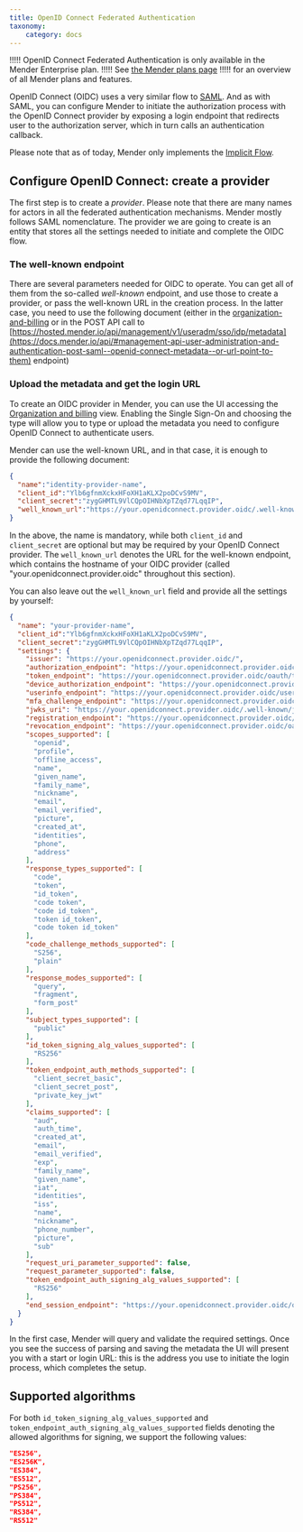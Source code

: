 ```yaml
---
title: OpenID Connect Federated Authentication
taxonomy:
    category: docs
---
```


!!!!! OpenID Connect Federated Authentication is only available in the Mender Enterprise plan.
!!!!! See [the Mender plans page](https://mender.io/pricing/plans?target=_blank)
!!!!! for an overview of all Mender plans and features.

OpenID Connect (OIDC) uses a very similar flow to [SAML](../08.SAML-Federated-Authentication).
And as with SAML, you can configure Mender to initiate the authorization process
with the OpenID Connect provider by exposing a login endpoint that redirects
user to the authorization server, which in turn calls an authentication callback.

Please note that as of today, Mender only implements
the [Implicit Flow](https://openid.net/specs/openid-connect-implicit-1_0.html).

## Configure OpenID Connect: create a provider

The first step is to create a _provider_. Please note that there are many names for actors
in all the federated authentication mechanisms. Mender mostly follows SAML nomenclature.
The provider we are going to create is an entity that stores all the settings needed
to initiate and complete the OIDC flow.

### The well-known endpoint

There are several parameters needed for OIDC to operate. You can get all of them from the so-called
_well-known_ endpoint, and use those to create a provider, or pass the well-known URL in the creation
process. In the latter case, you need to use the following document (either
in the [organization-and-billing](https://hosted.mender.io/ui/settings/organization-and-billing)
or in the POST API call to [https://hosted.mender.io/api/management/v1/useradm/sso/idp/metadata](https://docs.mender.io/api/#management-api-user-administration-and-authentication-post-saml--openid-connect-metadata--or-url-point-to-them)
endpoint)

### Upload the metadata and get the login URL

To create an OIDC provider in Mender, you can use the UI accessing
the [Organization and billing](https://hosted.mender.io/ui/settings/organization-and-billing) view.
Enabling the Single Sign-On and choosing the type will allow you to type or upload the metadata
you need to configure OpenID Connect to authenticate users.

Mender can use the well-known URL, and in that case, it is enough to provide the following
document:

```json
{
  "name":"identity-provider-name",
  "client_id":"Ylb6gfnmXckxHFoXH1aKLX2poDCvS9MV",
  "client_secret":"zygGHMTL9VlCQpOIHNbXpTZqd77LqqIP",
  "well_known_url":"https://your.openidconnect.provider.oidc/.well-known/openid-configuration"
}
```

In the above, the name is mandatory, while both `client_id` and `client_secret` are optional but may be required
by your OpenID Connect provider. The `well_known_url` denotes the URL for the well-known endpoint, which contains
the hostname of your OIDC provider (called "your.openidconnect.provider.oidc" throughout this section).

You can also leave out the `well_known_url` field and provide all the settings by yourself:

```json
{
  "name": "your-provider-name",
  "client_id":"Ylb6gfnmXckxHFoXH1aKLX2poDCvS9MV",
  "client_secret":"zygGHMTL9VlCQpOIHNbXpTZqd77LqqIP",
  "settings": {
    "issuer": "https://your.openidconnect.provider.oidc/",
    "authorization_endpoint": "https://your.openidconnect.provider.oidc/authorize",
    "token_endpoint": "https://your.openidconnect.provider.oidc/oauth/token2",
    "device_authorization_endpoint": "https://your.openidconnect.provider.oidc/oauth/device/code",
    "userinfo_endpoint": "https://your.openidconnect.provider.oidc/userinfo",
    "mfa_challenge_endpoint": "https://your.openidconnect.provider.oidc/mfa/challenge",
    "jwks_uri": "https://your.openidconnect.provider.oidc/.well-known/jwks.json",
    "registration_endpoint": "https://your.openidconnect.provider.oidc/oidc/register",
    "revocation_endpoint": "https://your.openidconnect.provider.oidc/oauth/revoke",
    "scopes_supported": [
      "openid",
      "profile",
      "offline_access",
      "name",
      "given_name",
      "family_name",
      "nickname",
      "email",
      "email_verified",
      "picture",
      "created_at",
      "identities",
      "phone",
      "address"
    ],
    "response_types_supported": [
      "code",
      "token",
      "id_token",
      "code token",
      "code id_token",
      "token id_token",
      "code token id_token"
    ],
    "code_challenge_methods_supported": [
      "S256",
      "plain"
    ],
    "response_modes_supported": [
      "query",
      "fragment",
      "form_post"
    ],
    "subject_types_supported": [
      "public"
    ],
    "id_token_signing_alg_values_supported": [
      "RS256"
    ],
    "token_endpoint_auth_methods_supported": [
      "client_secret_basic",
      "client_secret_post",
      "private_key_jwt"
    ],
    "claims_supported": [
      "aud",
      "auth_time",
      "created_at",
      "email",
      "email_verified",
      "exp",
      "family_name",
      "given_name",
      "iat",
      "identities",
      "iss",
      "name",
      "nickname",
      "phone_number",
      "picture",
      "sub"
    ],
    "request_uri_parameter_supported": false,
    "request_parameter_supported": false,
    "token_endpoint_auth_signing_alg_values_supported": [
      "RS256"
    ],
    "end_session_endpoint": "https://your.openidconnect.provider.oidc/oidc/logout"
  }
}
```

In the first case, Mender will query and validate the required settings.
Once you see the success of parsing and saving the metadata the UI will
present you with a start or login URL: this is the address you use
to initiate the login process, which completes the setup.

## Supported algorithms

For both `id_token_signing_alg_values_supported` and
`token_endpoint_auth_signing_alg_values_supported` fields denoting
the allowed algorithms for signing, we support the following values:

```json
"ES256",
"ES256K",
"ES384",
"ES512",
"PS256",
"PS384",
"PS512",
"RS384",
"RS512"
```
